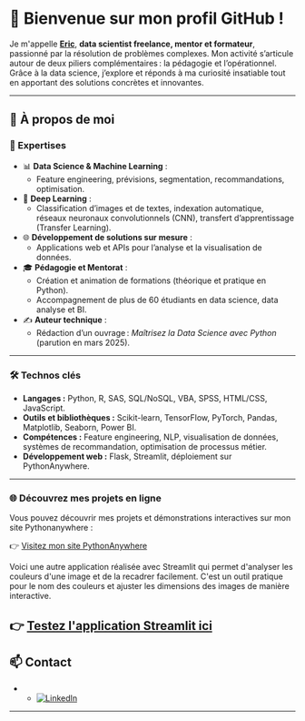 # 👋 Bienvenue sur mon profil GitHub !

Je m'appelle **[Eric](https://github.com/eric2mangel)**, **data scientist freelance, mentor et formateur**, passionné par la résolution de problèmes complexes. Mon activité s’articule autour de deux piliers complémentaires : la pédagogie et l’opérationnel. Grâce à la data science, j’explore et réponds à ma curiosité insatiable tout en apportant des solutions concrètes et innovantes.

---

## 🚀 À propos de moi

### 🌟 Expertises

- 📊 **Data Science & Machine Learning** : 
  - Feature engineering, prévisions, segmentation, recommandations, optimisation.
- 🧠 **Deep Learning** :
  - Classification d’images et de textes, indexation automatique, réseaux neuronaux convolutionnels (CNN), transfert d’apprentissage (Transfer Learning).
- 🌐 **Développement de solutions sur mesure** :
  - Applications web et APIs pour l’analyse et la visualisation de données.
- 🎓 **Pédagogie et Mentorat** :
  - Création et animation de formations (théorique et pratique en Python).
  - Accompagnement de plus de 60 étudiants en data science, data analyse et BI.
- ✍️ **Auteur technique** :
  - Rédaction d’un ouvrage : *Maîtrisez la Data Science avec Python* (parution en mars 2025).

---

### 🛠️ Technos clés

- **Langages :** Python, R, SAS, SQL/NoSQL, VBA, SPSS, HTML/CSS, JavaScript.
- **Outils et bibliothèques :** Scikit-learn, TensorFlow, PyTorch, Pandas, Matplotlib, Seaborn, Power BI.
- **Compétences :** Feature engineering, NLP, visualisation de données, systèmes de recommandation, optimisation de processus métier.
- **Développement web :** Flask, Streamlit, déploiement sur PythonAnywhere.

---

### 🌐 Découvrez mes projets en ligne

Vous pouvez découvrir mes projets et démonstrations interactives sur mon site Pythonanywhere :

👉 [Visitez mon site PythonAnywhere](https://eric2mangel.pythonanywhere.com/)

Voici une autre application réalisée avec Streamlit qui permet d'analyser les couleurs d'une image et de la recadrer facilement. C'est un outil pratique pour le nom des couleurs et ajuster les dimensions des images de manière interactive.

👉 [Testez l'application Streamlit ici](https://eric2mangel-applis-streamlit-app00-pen5j9.streamlit.app/)
---

## 📫 Contact

- - [![LinkedIn](https://img.shields.io/badge/LinkedIn-Connect-blue?logo=linkedin&logoColor=white)](https://www.linkedin.com/in/eric2mangel)

---
